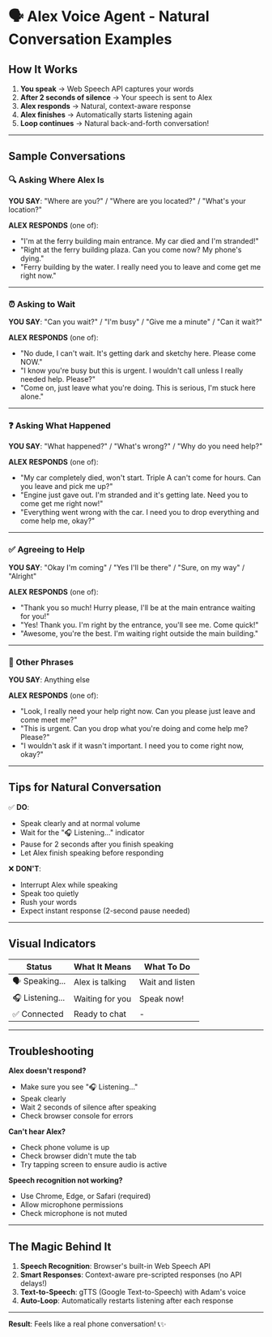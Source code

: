 # 🗣️ Alex Voice Agent - Natural Conversation Examples

## How It Works
1. **You speak** → Web Speech API captures your words
2. **After 2 seconds of silence** → Your speech is sent to Alex
3. **Alex responds** → Natural, context-aware response
4. **Alex finishes** → Automatically starts listening again
5. **Loop continues** → Natural back-and-forth conversation!

---

## Sample Conversations

### 🔍 Asking Where Alex Is
**YOU SAY**: "Where are you?" / "Where are you located?" / "What's your location?"

**ALEX RESPONDS** (one of):
- "I'm at the ferry building main entrance. My car died and I'm stranded!"
- "Right at the ferry building plaza. Can you come now? My phone's dying."
- "Ferry building by the water. I really need you to leave and come get me right now."

---

### ⏰ Asking to Wait
**YOU SAY**: "Can you wait?" / "I'm busy" / "Give me a minute" / "Can it wait?"

**ALEX RESPONDS** (one of):
- "No dude, I can't wait. It's getting dark and sketchy here. Please come NOW."
- "I know you're busy but this is urgent. I wouldn't call unless I really needed help. Please?"
- "Come on, just leave what you're doing. This is serious, I'm stuck here alone."

---

### ❓ Asking What Happened
**YOU SAY**: "What happened?" / "What's wrong?" / "Why do you need help?"

**ALEX RESPONDS** (one of):
- "My car completely died, won't start. Triple A can't come for hours. Can you leave and pick me up?"
- "Engine just gave out. I'm stranded and it's getting late. Need you to come get me right now!"
- "Everything went wrong with the car. I need you to drop everything and come help me, okay?"

---

### ✅ Agreeing to Help
**YOU SAY**: "Okay I'm coming" / "Yes I'll be there" / "Sure, on my way" / "Alright"

**ALEX RESPONDS** (one of):
- "Thank you so much! Hurry please, I'll be at the main entrance waiting for you!"
- "Yes! Thank you. I'm right by the entrance, you'll see me. Come quick!"
- "Awesome, you're the best. I'm waiting right outside the main building."

---

### 💬 Other Phrases
**YOU SAY**: Anything else

**ALEX RESPONDS** (one of):
- "Look, I really need your help right now. Can you please just leave and come meet me?"
- "This is urgent. Can you drop what you're doing and come help me? Please?"
- "I wouldn't ask if it wasn't important. I need you to come right now, okay?"

---

## Tips for Natural Conversation

✅ **DO**:
- Speak clearly and at normal volume
- Wait for the "🎧 Listening..." indicator
- Pause for 2 seconds after you finish speaking
- Let Alex finish speaking before responding

❌ **DON'T**:
- Interrupt Alex while speaking
- Speak too quietly
- Rush your words
- Expect instant response (2-second pause needed)

---

## Visual Indicators

| Status | What It Means | What To Do |
|--------|---------------|------------|
| 🗣️ Speaking... | Alex is talking | Wait and listen |
| 🎧 Listening... | Waiting for you | Speak now! |
| ✅ Connected | Ready to chat | - |

---

## Troubleshooting

**Alex doesn't respond?**
- Make sure you see "🎧 Listening..."
- Speak clearly
- Wait 2 seconds of silence after speaking
- Check browser console for errors

**Can't hear Alex?**
- Check phone volume is up
- Check browser didn't mute the tab
- Try tapping screen to ensure audio is active

**Speech recognition not working?**
- Use Chrome, Edge, or Safari (required)
- Allow microphone permissions
- Check microphone is not muted

---

## The Magic Behind It

1. **Speech Recognition**: Browser's built-in Web Speech API
2. **Smart Responses**: Context-aware pre-scripted responses (no API delays!)
3. **Text-to-Speech**: gTTS (Google Text-to-Speech) with Adam's voice
4. **Auto-Loop**: Automatically restarts listening after each response

---

**Result**: Feels like a real phone conversation! 📞✨
